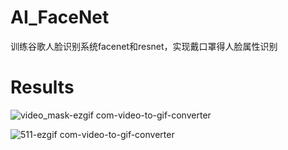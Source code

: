 # AI_FaceNet
训练谷歌人脸识别系统facenet和resnet，实现戴口罩得人脸属性识别
# Results  
![video_mask-ezgif com-video-to-gif-converter](https://github.com/Caesar-xxx/AI_FaceNet/assets/73376073/0f90f941-a5ce-4dd9-89e4-c76aef944d6c)

  
![511-ezgif com-video-to-gif-converter](https://github.com/Caesar-xxx/AI_FaceNet/assets/73376073/95a8de0f-92fc-4035-8571-6aa0ae254a30)
